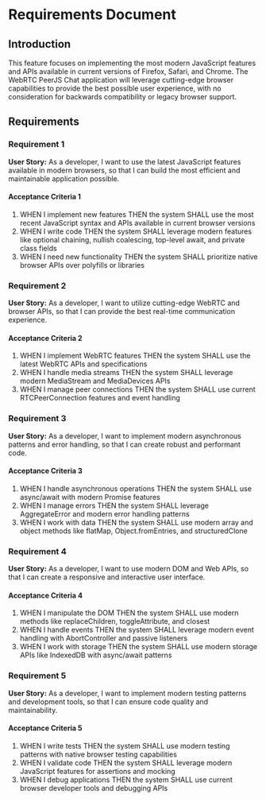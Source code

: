 # Requirements Document

## Introduction

This feature focuses on implementing the most modern JavaScript features and APIs available in current versions of Firefox, Safari, and Chrome. The WebRTC PeerJS Chat application will leverage cutting-edge browser capabilities to provide the best possible user experience, with no consideration for backwards compatibility or legacy browser support.

## Requirements

### Requirement 1

**User Story:** As a developer, I want to use the latest JavaScript features available in modern browsers, so that I can build the most efficient and maintainable application possible.

#### Acceptance Criteria 1

1. WHEN I implement new features THEN the system SHALL use the most recent JavaScript syntax and APIs available in current browser versions
2. WHEN I write code THEN the system SHALL leverage modern features like optional chaining, nullish coalescing, top-level await, and private class fields
3. WHEN I need new functionality THEN the system SHALL prioritize native browser APIs over polyfills or libraries

### Requirement 2

**User Story:** As a developer, I want to utilize cutting-edge WebRTC and browser APIs, so that I can provide the best real-time communication experience.

#### Acceptance Criteria 2

1. WHEN I implement WebRTC features THEN the system SHALL use the latest WebRTC APIs and specifications
2. WHEN I handle media streams THEN the system SHALL leverage modern MediaStream and MediaDevices APIs
3. WHEN I manage peer connections THEN the system SHALL use current RTCPeerConnection features and event handling

### Requirement 3

**User Story:** As a developer, I want to implement modern asynchronous patterns and error handling, so that I can create robust and performant code.

#### Acceptance Criteria 3

1. WHEN I handle asynchronous operations THEN the system SHALL use async/await with modern Promise features
2. WHEN I manage errors THEN the system SHALL leverage AggregateError and modern error handling patterns
3. WHEN I work with data THEN the system SHALL use modern array and object methods like flatMap, Object.fromEntries, and structuredClone

### Requirement 4

**User Story:** As a developer, I want to use modern DOM and Web APIs, so that I can create a responsive and interactive user interface.

#### Acceptance Criteria 4

1. WHEN I manipulate the DOM THEN the system SHALL use modern methods like replaceChildren, toggleAttribute, and closest
2. WHEN I handle events THEN the system SHALL leverage modern event handling with AbortController and passive listeners
3. WHEN I work with storage THEN the system SHALL use modern storage APIs like IndexedDB with async/await patterns

### Requirement 5

**User Story:** As a developer, I want to implement modern testing patterns and development tools, so that I can ensure code quality and maintainability.

#### Acceptance Criteria 5

1. WHEN I write tests THEN the system SHALL use modern testing patterns with native browser testing capabilities
2. WHEN I validate code THEN the system SHALL leverage modern JavaScript features for assertions and mocking
3. WHEN I debug applications THEN the system SHALL use current browser developer tools and debugging APIs
